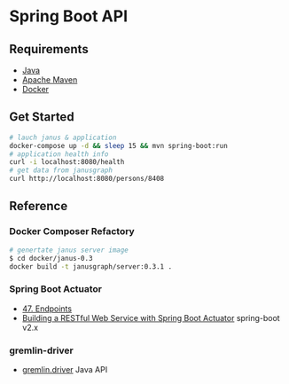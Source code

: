 # Spring Boot API

## Requirements

- [Java][java]
- [Apache Maven][mvn]
- [Docker][docker]

## Get Started

```bash
# lauch janus & application
docker-compose up -d && sleep 15 && mvn spring-boot:run
# application health info
curl -i localhost:8080/health
# get data from janusgraph
curl http://localhost:8080/persons/8408
```

[java]: https://www.java.com/en/
[mvn]: https://maven.apache.org/
[docker]: https://www.docker.com/

## Reference

### Docker Composer Refactory

```bash
# genertate janus server image
$ cd docker/janus-0.3
docker build -t janusgraph/server:0.3.1 .
```

### Spring Boot Actuator

- [47. Endpoints](https://docs.spring.io/spring-boot/docs/1.5.x/reference/html/production-ready-endpoints.html)
- [Building a RESTful Web Service with Spring Boot Actuator](https://spring.io/guides/gs/actuator-service/) spring-boot v2.x

### gremlin-driver

- [gremlin.driver](https://tinkerpop.apache.org/javadocs/3.2.4/full/) Java API